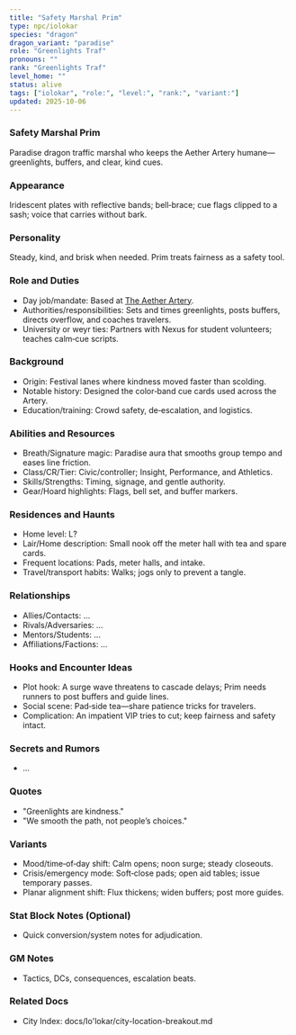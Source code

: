 ```yaml
---
title: "Safety Marshal Prim"
type: npc/iolokar
species: "dragon"
dragon_variant: "paradise"
role: "Greenlights Traf"
pronouns: ""
rank: "Greenlights Traf"
level_home: ""
status: alive
tags: ["iolokar", "role:", "level:", "rank:", "variant:"]
updated: 2025-10-06
---
```

### Safety Marshal Prim

Paradise dragon traffic marshal who keeps the Aether Artery humane—greenlights, buffers, and clear, kind cues.

### Appearance

Iridescent plates with reflective bands; bell‑brace; cue flags clipped to a sash; voice that carries without bark.

### Personality

Steady, kind, and brisk when needed. Prim treats fairness as a safety tool.

### Role and Duties

- Day job/mandate: Based at [The Aether Artery](docs/Io'lokar/Locations/the-aether-artery.md).
 - Authorities/responsibilities: Sets and times greenlights, posts buffers, directs overflow, and coaches travelers.
 - University or weyr ties: Partners with Nexus for student volunteers; teaches calm‑cue scripts.

### Background

 - Origin: Festival lanes where kindness moved faster than scolding.
 - Notable history: Designed the color‑band cue cards used across the Artery.
 - Education/training: Crowd safety, de‑escalation, and logistics.

### Abilities and Resources

 - Breath/Signature magic: Paradise aura that smooths group tempo and eases line friction.
 - Class/CR/Tier: Civic/controller; Insight, Performance, and Athletics.
 - Skills/Strengths: Timing, signage, and gentle authority.
 - Gear/Hoard highlights: Flags, bell set, and buffer markers.

### Residences and Haunts

- Home level: L?
 - Lair/Home description: Small nook off the meter hall with tea and spare cards.
 - Frequent locations: Pads, meter halls, and intake.
 - Travel/transport habits: Walks; jogs only to prevent a tangle.

### Relationships

- Allies/Contacts: ...
- Rivals/Adversaries: ...
- Mentors/Students: ...
- Affiliations/Factions: ...

### Hooks and Encounter Ideas

 - Plot hook: A surge wave threatens to cascade delays; Prim needs runners to post buffers and guide lines.
 - Social scene: Pad‑side tea—share patience tricks for travelers.
 - Complication: An impatient VIP tries to cut; keep fairness and safety intact.

### Secrets and Rumors

- ...

### Quotes

 - "Greenlights are kindness."
 - "We smooth the path, not people’s choices."

### Variants

 - Mood/time‑of‑day shift: Calm opens; noon surge; steady closeouts.
 - Crisis/emergency mode: Soft‑close pads; open aid tables; issue temporary passes.
 - Planar alignment shift: Flux thickens; widen buffers; post more guides.

### Stat Block Notes (Optional)

- Quick conversion/system notes for adjudication.

### GM Notes

- Tactics, DCs, consequences, escalation beats.

### Related Docs

- City Index: docs/Io'lokar/city-location-breakout.md
